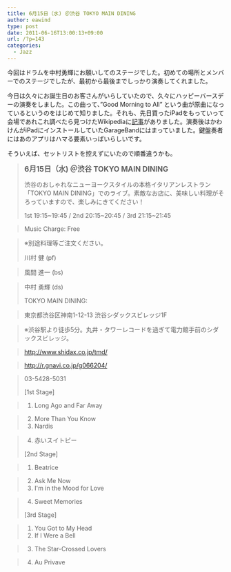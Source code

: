 ```yaml
---
title: 6月15日（水) ＠渋谷 TOKYO MAIN DINING
author: eawind
type: post
date: 2011-06-16T13:00:13+09:00
url: /?p=143
categories:
  - Jazz
---
```

今回はドラムを中村勇輝にお願いしてのステージでした。初めての場所とメンバーでのステージでしたが、最初から最後までしっかり演奏してくれました。

今日は久々にお誕生日のお客さんがいらしていたので、久々にハッピーバースデーの演奏をしました。この曲って、&#8221;Good Morning to All&#8221; という曲が原曲になっているというのをはじめて知りました。それも、先日買ったiPadをもっていって会場であれこれ調べたら見つけたWikipediaに<a href="http://ja.wikipedia.org/wiki/%E3%83%8F%E3%83%83%E3%83%94%E3%83%BC%E3%83%90%E3%83%BC%E3%82%B9%E3%83%87%E3%83%BC%E3%83%88%E3%82%A5%E3%83%BC%E3%83%A6%E3%83%BC" target="_blank" rel="noopener noreferrer">記事</a>がありました。演奏後はかわけんがiPadにインストールしていたGarageBandにはまっていました。鍵盤奏者にはあのアプリはハマる要素いっぱいらしいです。

そういえば、セットリストを控えずにいたので順番違うかも。

> **<big>6月15日（水) ＠渋谷 TOKYO MAIN DINING</big>**
>
> 渋谷のおしゃれなニューヨークスタイルの本格イタリアンレストラン「TOKYO MAIN DINING」でのライブ。素敵なお店に、美味しい料理がそろっていますので、楽しみにきてください！
>
> 1st 19:15~19:45 / 2nd 20:15~20:45 / 3rd 21:15~21:45

> Music Charge: Free

> ※別途料理等ご注文ください。
>
> 川村 健 (pf)

> 風間 進一 (bs)

> 中村 勇輝 (ds)
>
> TOKYO MAIN DINING:

> 東京都渋谷区神南1-12-13 渋谷シダックスビレッジ1F

> ※渋谷駅より徒歩5分。丸井・タワーレコードを過ぎて電力館手前のシダックスビレッジ。

> http://www.shidax.co.jp/tmd/

> <a href="http://r.gnavi.co.jp/g066204/" target="_blank" rel="noopener noreferrer">http://r.gnavi.co.jp/g066204/</a>

> 03-5428-5031
>
> [1st Stage]

> 1. Long Ago and Far Away

> 2. More Than You Know  
> 3. Nardis

> 4. 赤いスイトピー
>
> [2nd Stage]

> 1. Beatrice

> 2. Ask Me Now  
> 3. I'm in the Mood for Love

> 4. Sweet Memories
>
> [3rd Stage]

> 1. You Got to My Head  
> 2. If I Were a Bell

> 3. The Star-Crossed Lovers

> 4. Au Privave
